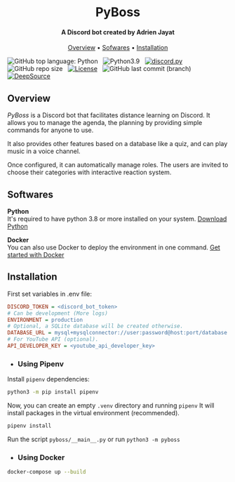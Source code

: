 <h1 align="center">PyBoss</h1>
<h4 align="center">A Discord bot created by Adrien Jayat </h4>

<p align="center">
    <a href="https://github.com/Adridri24/PyBoss#overview">Overview</a> •
    <a href="https://github.com/Adridri24/PyBoss#softwares">Sofwares</a> •
    <a href="https://github.com/Adridri24/PyBoss#installation">Installation</a>
</p>

![GitHub top language: Python](https://img.shields.io/github/languages/top/Adridri24/PyBoss) &nbsp;
![Python3.9](https://img.shields.io/badge/python-3.9-red) &nbsp;
[![discord.py](https://img.shields.io/badge/discord-py-orange.svg)](https://github.com/Rapptz/discord.py) &nbsp;
![GitHub repo size](https://img.shields.io/github/repo-size/Adridri24/PyBoss) &nbsp;
[![License](https://img.shields.io/badge/license-MIT-green)](LICENSE) &nbsp;
![GitHub last commit (branch)](https://img.shields.io/github/last-commit/Adridri24/PyBoss) &nbsp;
[![DeepSource](https://deepsource.io/gh/Adridri24/PyBoss.svg/?label=active+issues)](https://deepsource.io/gh/Adridri24/PyBoss/?ref=repository-badge)

## Overview

*PyBoss* is a Discord bot that facilitates distance learning on Discord.
It allows you to manage the agenda, the planning by providing simple commands for anyone to use.

It also provides other features based on a database like a quiz, and can play music in a voice channel.

Once configured, it can automatically manage roles. The users are invited to choose their categories
with interactive reaction system.

## Softwares

**Python** <br>
It's required to have python 3.8 or more  installed on your system.
[Download Python](https://www.python.org/downloads/)

**Docker** <br>
You can also use Docker to deploy the environment in one command.
[Get started with Docker](https://www.docker.com/get-started)

## Installation

First set variables in .env file:

```ini
DISCORD_TOKEN = <discord_bot_token>
# Can be development (More logs)
ENVIRONMENT = production
# Optional, a SQLite database will be created otherwise.
DATABASE_URL = mysql+mysqlconnector://user:password@host:port/database
# For YouTube API (optional).
API_DEVELOPER_KEY = <youtube_api_developer_key>
```

- ### Using Pipenv

Install `pipenv` dependencies:

```sh
python3 -m pip install pipenv
```

Now, you can create an empty `.venv` directory and running `pipenv`
It will install packages in the virtual environment (recommended).

```sh
pipenv install
```

Run the script `pyboss/__main__.py` or run `python3 -m pyboss`

- ### Using Docker

```sh
docker-compose up --build
```
